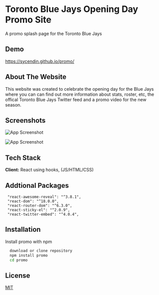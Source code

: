 # Toronto Blue Jays Opening Day Promo Site

A promo splash page for the Toronto Blue Jays

## Demo
https://sycendin.github.io/promo/

## About The Website
This website was created to celebrate the opening day for the Blue Jays where you can can find out more information about stats, roster, etc, the offical Toronto Blue Jays Twitter feed and a promo video for the new season. 


## Screenshots

![App Screenshot](https://cdn.discordapp.com/attachments/788247984517283880/990860513086951444/promop1.webp)

![App Screenshot](https://cdn.discordapp.com/attachments/788247984517283880/990860513300852756/promop2.webp)


## Tech Stack

**Client:** React using hooks, (JS/HTML/CSS)

## Addtional Packages
```
 "react-awesome-reveal": "^3.8.1",
 "react-dom": "^18.0.0",
 "react-router-dom": "^6.3.0",
 "react-sticky-el": "^2.0.9",
 "react-twitter-embed": "^4.0.4",
```
## Installation

Install promo with npm

```bash
  download or clone repository
  npm install promo
  cd promo
```
    
## License

[MIT](https://choosealicense.com/licenses/mit/)
